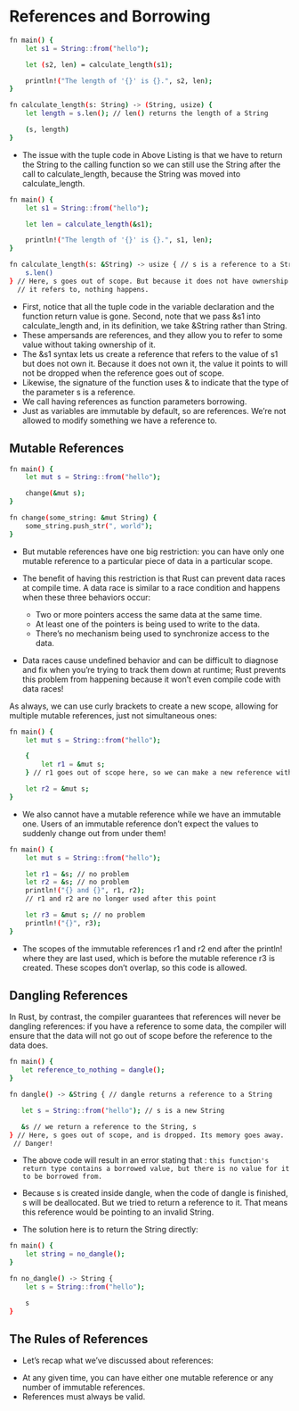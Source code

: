 # References and Borrowing

```sh
fn main() {
    let s1 = String::from("hello");

    let (s2, len) = calculate_length(s1);

    println!("The length of '{}' is {}.", s2, len);
}

fn calculate_length(s: String) -> (String, usize) {
    let length = s.len(); // len() returns the length of a String

    (s, length)
}
```
- The issue with the tuple code in Above Listing is that we have to return the String to the calling function so we can still use the String after the call to calculate_length, because the String was moved into calculate_length.

```sh
fn main() {
    let s1 = String::from("hello");

    let len = calculate_length(&s1);

    println!("The length of '{}' is {}.", s1, len);
}

fn calculate_length(s: &String) -> usize { // s is a reference to a String
    s.len()
} // Here, s goes out of scope. But because it does not have ownership of what
  // it refers to, nothing happens.

```
- First, notice that all the tuple code in the variable declaration and the function return value is gone. Second, note that we pass &s1 into calculate_length and, in its definition, we take &String rather than String.
- These ampersands are references, and they allow you to refer to some value without taking ownership of it.
- The &s1 syntax lets us create a reference that refers to the value of s1 but does not own it. Because it does not own it, the value it points to will not be dropped when the reference goes out of scope.
- Likewise, the signature of the function uses & to indicate that the type of the parameter s is a reference.
- We call having references as function parameters borrowing. 
- Just as variables are immutable by default, so are references. We’re not allowed to modify something we have a reference to.

## Mutable References

```sh
fn main() {
    let mut s = String::from("hello");

    change(&mut s);
}

fn change(some_string: &mut String) {
    some_string.push_str(", world");
}
```
- But mutable references have one big restriction: you can have only one mutable reference to a particular piece of data in a particular scope.

- The benefit of having this restriction is that Rust can prevent data races at compile time. A data race is similar to a race condition and happens when these three behaviors occur:

    * Two or more pointers access the same data at the same time.
    * At least one of the pointers is being used to write to the data.
    * There’s no mechanism being used to synchronize access to the data.
- Data races cause undefined behavior and can be difficult to diagnose and fix when you’re trying to track them down at runtime; Rust prevents this problem from happening because it won’t even compile code with data races!

As always, we can use curly brackets to create a new scope, allowing for multiple mutable references, just not simultaneous ones:

```sh
fn main() {
    let mut s = String::from("hello");

    {
        let r1 = &mut s;
    } // r1 goes out of scope here, so we can make a new reference with no problems.

    let r2 = &mut s;
}
```

- We also cannot have a mutable reference while we have an immutable one. Users of an immutable reference don’t expect the values to suddenly change out from under them!

```sh
fn main() {
    let mut s = String::from("hello");

    let r1 = &s; // no problem
    let r2 = &s; // no problem
    println!("{} and {}", r1, r2);
    // r1 and r2 are no longer used after this point

    let r3 = &mut s; // no problem
    println!("{}", r3);
}
```
- The scopes of the immutable references r1 and r2 end after the println! where they are last used, which is before the mutable reference r3 is created. These scopes don’t overlap, so this code is allowed.

## Dangling References

 In Rust, by contrast, the compiler guarantees that references will never be dangling references: if you have a reference to some data, the compiler will ensure that the data will not go out of scope before the reference to the data does.

 ```sh
 fn main() {
    let reference_to_nothing = dangle();
}

fn dangle() -> &String { // dangle returns a reference to a String

    let s = String::from("hello"); // s is a new String

    &s // we return a reference to the String, s
} // Here, s goes out of scope, and is dropped. Its memory goes away.
  // Danger!

```
- The above code will result in an error stating that :
    `this function's return type contains a borrowed value, but there is no value for it to be borrowed from.`

- Because s is created inside dangle, when the code of dangle is finished, s will be deallocated. But we tried to return a reference to it. That means this reference would be pointing to an invalid String.
- The solution here is to return the String directly:

```sh
fn main() {
    let string = no_dangle();
}

fn no_dangle() -> String {
    let s = String::from("hello");

    s
}
```

## The Rules of References

- Let’s recap what we’ve discussed about references:

* At any given time, you can have either one mutable reference or any number of immutable references.
* References must always be valid.

